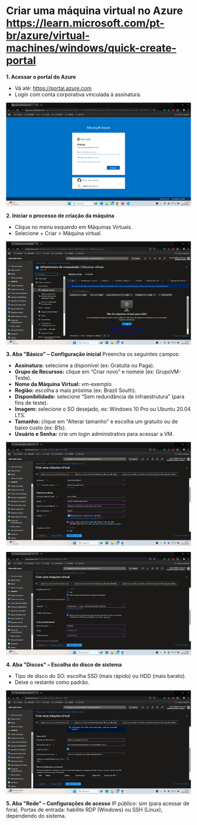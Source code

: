 # **Criar uma máquina virtual no Azure**   https://learn.microsoft.com/pt-br/azure/virtual-machines/windows/quick-create-portal

**1. Acessar o portal do Azure**
- Vá até: https://portal.azure.com
- Login com conta corporativa vinculada à assinatura.

![login](https://github.com/fzanneti/resumo-do-lab/blob/ca93de6bf6203baf528ab4b3a4509ad3161f117d/assets/images/login.png)

**2. Iniciar o processo de criação da máquina**
- Clique no menu esquerdo em Máquinas Virtuais.
- Selecione + Criar > Máquina virtual.

![vm](https://github.com/fzanneti/resumo-do-lab/blob/cdc455c1efe3d1c5c1b895ca50e2e065fe2ac2fc/assets/images/vm.png)

**3. Aba "Básico" – Configuração inicial**
Preencha os seguintes campos:
- **Assinatura:** selecione a disponível (ex: Gratuita ou Paga).
- **Grupo de Recursos:** clique em “Criar novo” e nomeie (ex: GrupoVM-Teste).
- **Nome da Máquina Virtual:** vm-exemplo
- **Região:** escolha a mais próxima (ex: Brazil South).
- **Disponibilidade:** selecione “Sem redundância de infraestrutura” (para fins de teste).
- **Imagem:** selecione o SO desejado, ex: Windows 10 Pro ou Ubuntu 20.04 LTS.
- **Tamanho:** clique em “Alterar tamanho” e escolha um gratuito ou de baixo custo (ex: B1s).
- **Usuário e Senha:** crie um login administrativo para acessar a VM.
  
![config1](https://github.com/fzanneti/resumo-do-lab/blob/7fb517052dcee633fad0d9e28e821a2650e06bec/assets/images/create_vm_part_11.png)
  
![config2](https://github.com/fzanneti/resumo-do-lab/blob/2ef3d4658e993f8458529e5b4386c7cf60778a0e/assets/images/create_vm_part_2.png)

**4. Aba "Discos" – Escolha do disco de sistema**
- Tipo de disco do SO: escolha SSD (mais rápido) ou HDD (mais barato).
- Deixe o restante como padrão.

![disc](https://github.com/fzanneti/resumo-do-lab/blob/main/assets%2Fimages%2Fdisc.png)

**5. Aba "Rede" – Configurações de acesso**
IP público: sim (para acessar de fora).
Portas de entrada: habilite RDP (Windows) ou SSH (Linux), dependendo do sistema.


